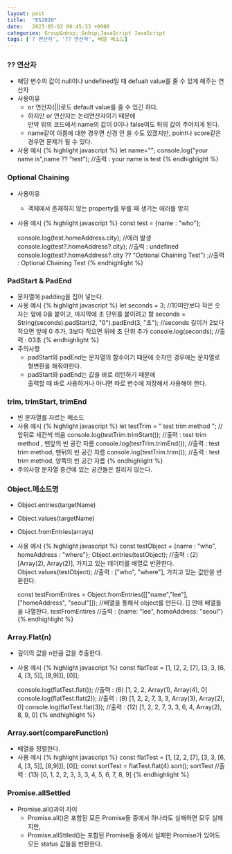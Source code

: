 ```yaml
---
layout: post
title:  "ES2020"
date:   2023-05-02 00:45:33 +0900
categories: Group&nbsp;:&nbsp;JavaScript JavaScript
tags: ['? 연산자', '?? 연산자', 배열 메소드]
---
```


### ?? 연산자

- 해당 변수의 값이 null이나 undefined일 때 defualt value를 줄 수 있게 해주는 연산자
- 사용이유
    - or 연산자(&#124;&#124;)로도 default value를 줄 수 있긴 하다.
    - 하지만 or 연산자는 논리연산자이기 때문에  
    만약 위의 코드에서 name의 값이 0이나 false여도 뒤의 값이 주어지게 된다.
    - name같이 이름에 대한 경우면 신경 안 쓸 수도 있겠지만, point나 score같은 경우면 문제가 될 수 있다.
- 사용 예시
    {% highlight javascript %}
    let name="";
    console.log("your name is",name ?? "test");   //출력 : your name is test
    {% endhighlight %}

### Optional Chaining

- 사용이유
    - 객체에서 존재하지 않는 property를 부를 때 생기는 에러를 방지
- 사용 예시
    {% highlight javascript %}
    const test = {name : "who"};

    console.log(test.homeAddress.city); //에러 발생
    console.log(test?.homeAddress?.city); //출력 : undefined
    console.log(test?.homeAddress?.city ?? "Optional Chaining Test") ;//출력 : Optional Chaining Test
    {% endhighlight %}

### PadStart & PadEnd

- 문자열에 padding을 집어 넣는다.
- 사용 예시
    {% highlight javascript %}
    let seconds = 3; //10미만보다 작은 숫자는 앞에 0을 붙이고, 마지막에 초 단위를 붙이려고 함
    seconds = String(seconds).padStart(2, "0").padEnd(3, "초"); //seconds 길이가 2보다 작으면 앞에 0 추가, 3보다 작으면 뒤에 초 단위 추가
    console.log(seconds);   //출력 : 03초
    {% endhighlight %}
- 주의사항
    - padStart와 padEnd는 문자열의 함수이기 때문에 숫자인 경우에는 문자열로 형변환을 해줘야한다.
    - padStart와 padEnd는 값을 바로 리턴하기 때문에  
    출력할 때 바로 사용하거나 아니면 따로 변수에 저장해서 사용해야 한다.

### trim, trimStart, trimEnd

- 빈 문자열를 자르는 메소드
- 사용 예시
    {% highlight javascript %}
    let testTrim = "   test trim method   ";    //앞뒤로 세칸씩 띄움
    console.log(testTrim.trimStart());  //출력 : test trim method   , 맨앞의 빈 공간 자름
    console.log(testTrim.trimEnd());    //출력 :    test trim method, 맨뒤의 빈 공간 자름
    console.log(testTrim.trim());       //출력 : test trim method, 양쪽의 빈 공간 자름
    {% endhighlight %}
- 주의사항
    문자열 중간에 있는 공간들은 잘리지 않는다.

### Object.메소드명

- Object.entries(targetName)
- Object.values(targetName)
- Object.fromEntries(arrays)
- 사용 예시
    {% highlight javascript %}
    const testObject = {name : "who", homeAddress : "where"};
    Object.entries(testObject);     //출력 : (2) [Array(2), Array(2)], 가지고 있는 데이터를 배열로 반환한다.
    Object.values(testObject);      //출력 : ["who", "where"], 가지고 있는 값만을 반환한다.

    const testFromEntires = Object.fromEntries([["name","lee"], ["homeAddress", "seoul"]]);   //배열을 통해서 object를 만든다. [] 안에 배열들을 나열한다.
    testFromEntires //출력 : {name: "lee", homeAddress: "seoul"}
    {% endhighlight %}

### Array.Flat(n)

- 깊이의 값을 n만큼 값을 추출한다.
- 사용 예시
    {% highlight javascript %}
    const flatTest = [1, [2, 2, [7], [3, 3, [6, 4, [3, 5]], [8,9]]], [0]];

    console.log(flatTest.flat());   //출력 : (6) [1, 2, 2, Array(1), Array(4), 0]
    console.log(flatTest.flat(2));  //출력 : (9) [1, 2, 2, 7, 3, 3, Array(3), Array(2), 0]
    console.log(flatTest.flat(3));  //출력 : (12) [1, 2, 2, 7, 3, 3, 6, 4, Array(2), 8, 9, 0]
    {% endhighlight %}
        

### Array.sort(compareFunction)

- 배열을 정렬한다.
- 사용 예시
    {% highlight javascript %}
    const flatTest = [1, [2, 2, [7], [3, 3, [6, 4, [3, 5]], [8,9]]], [0]];
    const sortTest = flatTest.flat(4).sort();
    sortTest    //출력 : (13) [0, 1, 2, 2, 3, 3, 3, 4, 5, 6, 7, 8, 9]
    {% endhighlight %}

### Promise.allSettled

- Promise.all()과의 차이
    - Promise.all()은 포함된 모든 Promise들 중에서 하나라도 실패하면 모두 실패지만,
    - Promise.allSttled()는 포함된 Promise들 중에서 실패한 Promise가 있어도 모든 status 값들을 반환한다.